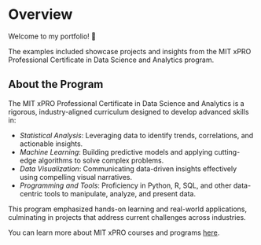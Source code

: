 # Overview

Welcome to my portfolio! :raised_hands:

The examples included showcase projects and insights from the MIT xPRO Professional Certificate in Data Science and Analytics program.

## About the Program
The MIT xPRO Professional Certificate in Data Science and Analytics is a rigorous, industry-aligned curriculum designed to develop advanced skills in:

  - *Statistical Analysis*: Leveraging data to identify trends, correlations, and actionable insights.
  - *Machine Learning*: Building predictive models and applying cutting-edge algorithms to solve complex problems.
  - *Data Visualization*: Communicating data-driven insights effectively using compelling visual narratives.
  - *Programming and Tools*: Proficiency in Python, R, SQL, and other data-centric tools to manipulate, analyze, and present data.

This program emphasized hands-on learning and real-world applications, culminating in projects that address current challenges across industries.

You can learn more about MIT xPRO courses and programs [here](https://xpro.mit.edu/).
